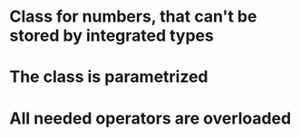 # Class for numbers, that can't be stored by integrated types

# The class is parametrized

# All needed operators are overloaded